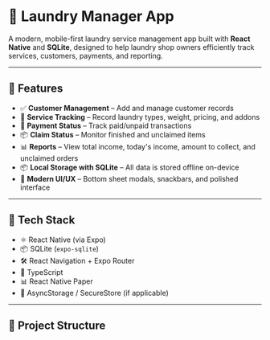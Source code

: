 # 🧺 Laundry Manager App

A modern, mobile-first laundry service management app built with **React Native** and **SQLite**, designed to help laundry shop owners efficiently track services, customers, payments, and reporting.

---

## 📱 Features

- ✅ **Customer Management** – Add and manage customer records
- 🧼 **Service Tracking** – Record laundry types, weight, pricing, and addons
- 💸 **Payment Status** – Track paid/unpaid transactions
- 📦 **Claim Status** – Monitor finished and unclaimed items
- 📊 **Reports** – View total income, today's income, amount to collect, and unclaimed orders
- 📦 **Local Storage with SQLite** – All data is stored offline on-device
- 💅 **Modern UI/UX** – Bottom sheet modals, snackbars, and polished interface

---

## 🧰 Tech Stack

- ⚛️ React Native (via Expo)
- 📦 SQLite (`expo-sqlite`)
- 🛠 React Navigation + Expo Router
- 📄 TypeScript
- 📊 React Native Paper
- 🧾 AsyncStorage / SecureStore (if applicable)

---

## 📂 Project Structure

